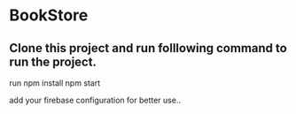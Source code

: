 # BookStore

## Clone this project and run folllowing command to run the project.
run npm install
npm start

add your firebase configuration for better use..

